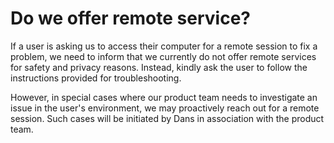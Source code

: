 # Do we offer remote service?
If a user is asking us to access their computer for a remote session to fix a problem, we need to inform that we currently do not offer remote services for safety and privacy reasons. Instead, kindly ask the user to follow the instructions provided for troubleshooting.

However, in special cases where our product team needs to investigate an issue in the user's environment, we may proactively reach out for a remote session. Such cases will be initiated by Dans in association with the product team.